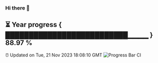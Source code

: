 ### Hi there 👋
⏳ Year progress { ██████████████████████████▁▁▁▁ } 88.97 %
---
⏰ Updated on Tue, 21 Nov 2023 18:08:10 GMT
![Progress Bar CI](https://github.com/Moyi321/Moyi321/workflows/Progress%20Bar%20CI/badge.svg)
